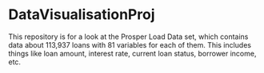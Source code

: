# DataVisualisationProj
This repository is for a look at the Prosper Load Data set, which contains data about 113,937 loans with 81 variables for each of them. 
This includes things like loan amount, interest rate, current loan status, borrower income, etc. 
